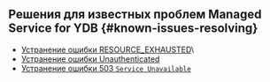 ## Решения для известных проблем Managed Service for YDB {#known-issues-resolving}

* [Устранение ошибки RESOURCE_EXHAUSTED](resource-exhausted.md)\
* [Устранение ошибки Unauthenticated](sdk-unauthenticated.md)
* [Устранение ошибки 503 `Service Unavailable`](error-503.md)

